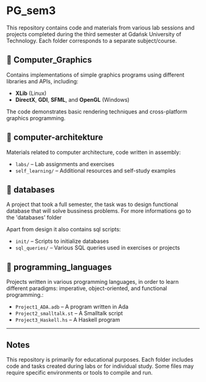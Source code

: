# PG_sem3

This repository contains code and materials from various lab sessions and projects completed during the third semester at Gdańsk University of Technology. Each folder corresponds to a separate subject/course.

## 📁 Computer_Graphics

Contains implementations of simple graphics programs using different libraries and APIs, including:
- **XLib** (Linux)
- **DirectX**, **GDI**, **SFML**, and **OpenGL** (Windows)

The code demonstrates basic rendering techniques and cross-platform graphics programming.

## 📁 computer-architekture

Materials related to computer architecture, code written in assembly:
- `labs/` – Lab assignments and exercises
- `self_learning/` – Additional resources and self-study examples


## 📁 databases

A project that took a full semester, the task was to design functional database that will solve bussiness problems. For  more informations go to the 'databases' folder

Apart from design it also contains sql scripts:
- `init/` – Scripts to initialize databases
- `sql_queries/` – Various SQL queries used in exercises or projects

## 📁 programming_languages

Projects written in various programming languages, in order to learn different paradigms: imperative, object-oriented, and functional programming.:
- `Project1_ADA.adb` – A program written in Ada
- `Project2_smalltalk.st` – A Smalltalk script
- `Project3_Haskell.hs` – A Haskell program


---

## Notes

This repository is primarily for educational purposes. Each folder includes code and tasks created during labs or for individual study. Some files may require specific environments or tools to compile and run.

